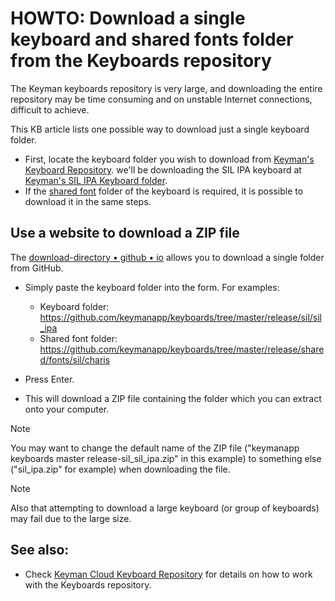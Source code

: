# HOWTO: Download a single keyboard and shared fonts folder from the Keyboards repository

The Keyman keyboards repository is very large, and downloading the entire
repository may be time consuming and on unstable Internet connections, difficult
to achieve.

This KB article lists one possible way to download just a single keyboard folder. 
* First, locate the keyboard folder you wish to download from [Keyman's Keyboard Repository](https://github.com/keymanapp/keyboards/tree/master). we'll be downloading the SIL IPA keyboard at [Keyman's SIL IPA Keyboard folder](https://github.com/keymanapp/keyboards/tree/master/release/sil/sil_ipa).
* If the [shared font](https://github.com/keymanapp/keyboards/tree/master/release/shared/fonts/sil/charis) folder of the keyboard is required, it is possible to download it in the same steps.

## Use a website to download a ZIP file
The [download-directory • github • io](https://download-directory.github.io/) allows you to download a single folder from GitHub.
* Simply paste the keyboard folder into the form. For examples:
   * Keyboard folder: https://github.com/keymanapp/keyboards/tree/master/release/sil/sil_ipa
   * Shared font folder: https://github.com/keymanapp/keyboards/tree/master/release/shared/fonts/sil/charis
* Press Enter.

* This will download a ZIP file containing the folder which you can extract onto
your computer.

> [!Note]
> You may want to change the default name of the ZIP file ("keymanapp keyboards master release-sil_sil_ipa.zip" in this example) to something else ("sil_ipa.zip" for example) when downloading the file.

> [!Note]
> Also that attempting to download a large keyboard (or group of keyboards) may fail due to the large size.

## See also:
* Check [Keyman Cloud Keyboard Repository](/developer/keyboards/) for details on how to work with the Keyboards repository.